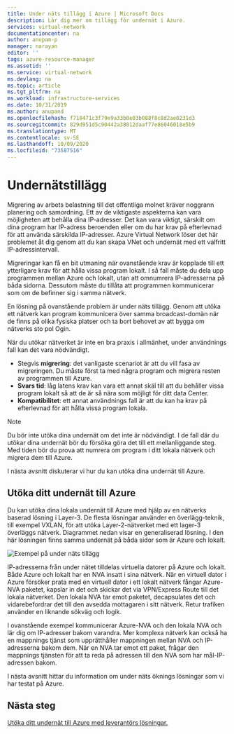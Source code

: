 ```yaml
---
title: Under näts tillägg i Azure | Microsoft Docs
description: Lär dig mer om tillägg för undernät i Azure.
services: virtual-network
documentationcenter: na
author: anupam-p
manager: narayan
editor: ''
tags: azure-resource-manager
ms.assetid: ''
ms.service: virtual-network
ms.devlang: na
ms.topic: article
ms.tgt_pltfrm: na
ms.workload: infrastructure-services
ms.date: 10/31/2019
ms.author: anupand
ms.openlocfilehash: f718471c3f79e9a33b0e03b088f8c8d2ae0231d3
ms.sourcegitcommit: 829d951d5c90442a38012daaf77e86046018e5b9
ms.translationtype: MT
ms.contentlocale: sv-SE
ms.lasthandoff: 10/09/2020
ms.locfileid: "73587516"
---
```

# <a name="subnet-extension"></a>Undernätstillägg
Migrering av arbets belastning till det offentliga molnet kräver noggrann planering och samordning. Ett av de viktigaste aspekterna kan vara möjligheten att behålla dina IP-adresser. Det kan vara viktigt, särskilt om dina program har IP-adress beroenden eller om du har krav på efterlevnad för att använda särskilda IP-adresser. Azure Virtual Network löser det här problemet åt dig genom att du kan skapa VNet och undernät med ett valfritt IP-adressintervall.

Migreringar kan få en bit utmaning när ovanstående krav är kopplade till ett ytterligare krav för att hålla vissa program lokalt. I så fall måste du dela upp programmen mellan Azure och lokalt, utan att omnumrera IP-adresserna på båda sidorna. Dessutom måste du tillåta att programmen kommunicerar som om de befinner sig i samma nätverk.

En lösning på ovanstående problem är under näts tillägg. Genom att utöka ett nätverk kan program kommunicera över samma broadcast-domän när de finns på olika fysiska platser och ta bort behovet av att bygga om nätverks sto pol Ogin. 

När du utökar nätverket är inte en bra praxis i allmänhet, under användnings fall kan det vara nödvändigt.

- Stegvis **migrering**: det vanligaste scenariot är att du vill fasa av migreringen. Du måste först ta med några program och migrera resten av programmen till Azure.
- **Svars tid**: låg latens krav kan vara ett annat skäl till att du behåller vissa program lokalt så att de är så nära som möjligt för ditt data Center.
- **Kompatibilitet**: ett annat användnings fall är att du kan ha krav på efterlevnad för att hålla vissa program lokala.
 
> [!NOTE] 
> Du bör inte utöka dina undernät om det inte är nödvändigt. I de fall där du utökar dina undernät bör du försöka göra det till ett mellanliggande steg. Med tiden bör du prova att numrera om program i ditt lokala nätverk och migrera dem till Azure.

I nästa avsnitt diskuterar vi hur du kan utöka dina undernät till Azure.


## <a name="extend-your-subnet-to-azure"></a>Utöka ditt undernät till Azure
 Du kan utöka dina lokala undernät till Azure med hjälp av en nätverks baserad lösning i Layer-3. De flesta lösningar använder en överlägg-teknik, till exempel VXLAN, för att utöka Layer-2-nätverket med ett lager-3 överläggs nätverk. Diagrammet nedan visar en generaliserad lösning. I den här lösningen finns samma undernät på båda sidor som är Azure och lokalt. 

![Exempel på under näts tillägg](./media/subnet-extension/subnet-extension.png)

IP-adresserna från under nätet tilldelas virtuella datorer på Azure och lokalt. Både Azure och lokalt har en NVA insatt i sina nätverk. När en virtuell dator i Azure försöker prata med en virtuell dator i ett lokalt nätverk fångar Azure-NVA paketet, kapslar in det och skickar det via VPN/Express Route till det lokala nätverket. Den lokala NVA tar emot paketet, decapsulates det och vidarebefordrar det till den avsedda mottagaren i sitt nätverk. Retur trafiken använder en liknande sökväg och logik.

I ovanstående exempel kommunicerar Azure-NVA och den lokala NVA och lär dig om IP-adresser bakom varandra. Mer komplexa nätverk kan också ha en mappnings tjänst som upprätthåller mappningen mellan NVA och IP-adresserna bakom dem. När en NVA tar emot ett paket, frågar den mappnings tjänsten för att ta reda på adressen till den NVA som har mål-IP-adressen bakom.

I nästa avsnitt hittar du information om under näts öknings lösningar som vi har testat på Azure.

## <a name="next-steps"></a>Nästa steg 
[Utöka ditt undernät till Azure med leverantörs lösningar.](https://github.com/microsoft/Azure-LISP)
